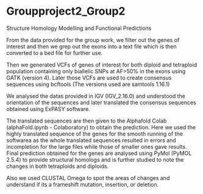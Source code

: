 # Groupproject2_Group2
Structure Homology Modelling and Functional Predictions

From the data provided for the group work, we filter out the genes of interest and then we grep out the exons into a text file which is then converted to a bed file for further use.

Then we generated VCFs of genes of interest for both diploid and tetraploid population containing only biallelic SNPs at AF>50% in the exons using GATK (version 4).
Later those VCFs are used to create consensus sequences using bcftools (The versions used are samtools 1.16.1)

We analysed the datas provided in IGV (IGV_2.16.0) and understood the orientation of the sequences and later translated the consensus sequences obtained using ExPASY software.

The translated sequences are then given to the Alphafold Colab (alphaFold.ipynb - Colaboratory) to obtain the prediction. 
Here we used the highly translated sequence of the genes for the smooth running of the softwarea as the whole translated sequences resulted in errors and incompletion for the large files while those of smaller ones gave results.
Final prediction obtained for the genes are analysed using PyMol (PyMOL 2.5.4) to provide structural homologs and is further studied to note the changes in both tetraploids and diploids.

Also we used CLUSTAL Omega to spot the areas of changes and understand if its a frameshift mutation, insertion, or deletion.

